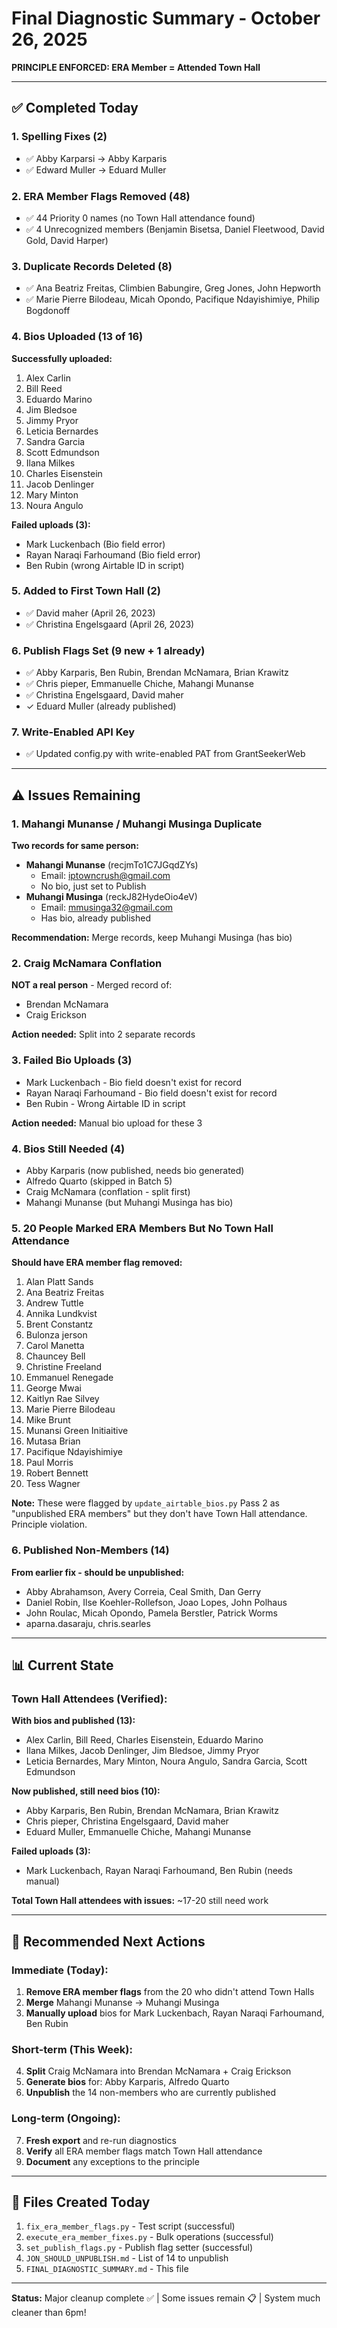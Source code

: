 # Final Diagnostic Summary - October 26, 2025

**PRINCIPLE ENFORCED: ERA Member = Attended Town Hall**

---

## ✅ Completed Today

### 1. Spelling Fixes (2)
- ✅ Abby Karparsi → Abby Karparis
- ✅ Edward Muller → Eduard Muller

### 2. ERA Member Flags Removed (48)
- ✅ 44 Priority 0 names (no Town Hall attendance found)
- ✅ 4 Unrecognized members (Benjamin Bisetsa, Daniel Fleetwood, David Gold, David Harper)

### 3. Duplicate Records Deleted (8)
- ✅ Ana Beatriz Freitas, Climbien Babungire, Greg Jones, John Hepworth
- ✅ Marie Pierre Bilodeau, Micah Opondo, Pacifique Ndayishimiye, Philip Bogdonoff

### 4. Bios Uploaded (13 of 16)
**Successfully uploaded:**
1. Alex Carlin
2. Bill Reed
3. Eduardo Marino
4. Jim Bledsoe
5. Jimmy Pryor
6. Leticia Bernardes
7. Sandra Garcia
8. Scott Edmundson
9. Ilana Milkes
10. Charles Eisenstein
11. Jacob Denlinger
12. Mary Minton
13. Noura Angulo

**Failed uploads (3):**
- Mark Luckenbach (Bio field error)
- Rayan Naraqi Farhoumand (Bio field error)
- Ben Rubin (wrong Airtable ID in script)

### 5. Added to First Town Hall (2)
- ✅ David maher (April 26, 2023)
- ✅ Christina Engelsgaard (April 26, 2023)

### 6. Publish Flags Set (9 new + 1 already)
- ✅ Abby Karparis, Ben Rubin, Brendan McNamara, Brian Krawitz
- ✅ Chris pieper, Emmanuelle Chiche, Mahangi Munanse
- ✅ Christina Engelsgaard, David maher
- ✓  Eduard Muller (already published)

### 7. Write-Enabled API Key
- ✅ Updated config.py with write-enabled PAT from GrantSeekerWeb

---

## ⚠️ Issues Remaining

### 1. Mahangi Munanse / Muhangi Musinga Duplicate
**Two records for same person:**
- **Mahangi Munanse** (recjmTo1C7JGqdZYs)
  - Email: iptowncrush@gmail.com
  - No bio, just set to Publish
- **Muhangi Musinga** (reckJ82HydeOio4eV)
  - Email: mmusinga32@gmail.com
  - Has bio, already published

**Recommendation:** Merge records, keep Muhangi Musinga (has bio)

### 2. Craig McNamara Conflation
**NOT a real person** - Merged record of:
- Brendan McNamara
- Craig Erickson

**Action needed:** Split into 2 separate records

### 3. Failed Bio Uploads (3)
- Mark Luckenbach - Bio field doesn't exist for record
- Rayan Naraqi Farhoumand - Bio field doesn't exist for record  
- Ben Rubin - Wrong Airtable ID in script

**Action needed:** Manual bio upload for these 3

### 4. Bios Still Needed (4)
- Abby Karparis (now published, needs bio generated)
- Alfredo Quarto (skipped in Batch 5)
- Craig McNamara (conflation - split first)
- Mahangi Munanse (but Muhangi Musinga has bio)

### 5. 20 People Marked ERA Members But No Town Hall Attendance
**Should have ERA member flag removed:**
1. Alan Platt Sands
2. Ana Beatriz Freitas
3. Andrew Tuttle
4. Annika Lundkvist
5. Brent Constantz
6. Bulonza jerson
7. Carol Manetta
8. Chauncey Bell
9. Christine Freeland
10. Emmanuel Renegade
11. George Mwai
12. Kaitlyn Rae Silvey
13. Marie Pierre Bilodeau
14. Mike Brunt
15. Munansi Green Initiaitive
16. Mutasa Brian
17. Pacifique Ndayishimiye
18. Paul Morris
19. Robert Bennett
20. Tess Wagner

**Note:** These were flagged by `update_airtable_bios.py` Pass 2 as "unpublished ERA members" but they don't have Town Hall attendance. Principle violation.

### 6. Published Non-Members (14)
**From earlier fix - should be unpublished:**
- Abby Abrahamson, Avery Correia, Ceal Smith, Dan Gerry
- Daniel Robin, Ilse Koehler-Rollefson, Joao Lopes, John Polhaus
- John Roulac, Micah Opondo, Pamela Berstler, Patrick Worms
- aparna.dasaraju, chris.searles

---

## 📊 Current State

### Town Hall Attendees (Verified):
**With bios and published (13):**
- Alex Carlin, Bill Reed, Charles Eisenstein, Eduardo Marino
- Ilana Milkes, Jacob Denlinger, Jim Bledsoe, Jimmy Pryor
- Leticia Bernardes, Mary Minton, Noura Angulo, Sandra Garcia, Scott Edmundson

**Now published, still need bios (10):**
- Abby Karparis, Ben Rubin, Brendan McNamara, Brian Krawitz
- Chris pieper, Christina Engelsgaard, David maher
- Eduard Muller, Emmanuelle Chiche, Mahangi Munanse

**Failed uploads (3):**
- Mark Luckenbach, Rayan Naraqi Farhoumand, Ben Rubin (needs manual)

**Total Town Hall attendees with issues:** ~17-20 still need work

---

## 🎯 Recommended Next Actions

### Immediate (Today):
1. **Remove ERA member flags** from the 20 who didn't attend Town Halls
2. **Merge** Mahangi Munanse → Muhangi Musinga
3. **Manually upload** bios for Mark Luckenbach, Rayan Naraqi Farhoumand, Ben Rubin

### Short-term (This Week):
4. **Split** Craig McNamara into Brendan McNamara + Craig Erickson
5. **Generate bios** for: Abby Karparis, Alfredo Quarto
6. **Unpublish** the 14 non-members who are currently published

### Long-term (Ongoing):
7. **Fresh export** and re-run diagnostics
8. **Verify** all ERA member flags match Town Hall attendance
9. **Document** any exceptions to the principle

---

## 📁 Files Created Today

1. `fix_era_member_flags.py` - Test script (successful)
2. `execute_era_member_fixes.py` - Bulk operations (successful)
3. `set_publish_flags.py` - Publish flag setter (successful)
4. `JON_SHOULD_UNPUBLISH.md` - List of 14 to unpublish
5. `FINAL_DIAGNOSTIC_SUMMARY.md` - This file

---

**Status:** Major cleanup complete ✅ | Some issues remain 📋 | System much cleaner than 6pm!
